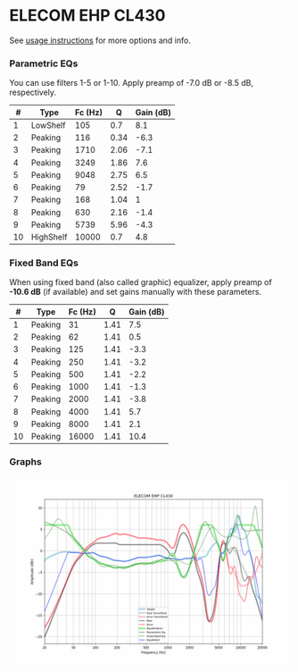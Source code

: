 # ELECOM EHP CL430
See [usage instructions](https://github.com/jaakkopasanen/AutoEq#usage) for more options and info.

### Parametric EQs
You can use filters 1-5 or 1-10. Apply preamp of -7.0 dB or -8.5 dB, respectively.

|   # | Type      |   Fc (Hz) |    Q |   Gain (dB) |
|-----|-----------|-----------|------|-------------|
|   1 | LowShelf  |       105 | 0.7  |         8.1 |
|   2 | Peaking   |       116 | 0.34 |        -6.3 |
|   3 | Peaking   |      1710 | 2.06 |        -7.1 |
|   4 | Peaking   |      3249 | 1.86 |         7.6 |
|   5 | Peaking   |      9048 | 2.75 |         6.5 |
|   6 | Peaking   |        79 | 2.52 |        -1.7 |
|   7 | Peaking   |       168 | 1.04 |         1   |
|   8 | Peaking   |       630 | 2.16 |        -1.4 |
|   9 | Peaking   |      5739 | 5.96 |        -4.3 |
|  10 | HighShelf |     10000 | 0.7  |         4.8 |

### Fixed Band EQs
When using fixed band (also called graphic) equalizer, apply preamp of **-10.6 dB** (if available) and set gains manually with these parameters.

|   # | Type    |   Fc (Hz) |    Q |   Gain (dB) |
|-----|---------|-----------|------|-------------|
|   1 | Peaking |        31 | 1.41 |         7.5 |
|   2 | Peaking |        62 | 1.41 |         0.5 |
|   3 | Peaking |       125 | 1.41 |        -3.3 |
|   4 | Peaking |       250 | 1.41 |        -3.2 |
|   5 | Peaking |       500 | 1.41 |        -2.2 |
|   6 | Peaking |      1000 | 1.41 |        -1.3 |
|   7 | Peaking |      2000 | 1.41 |        -3.8 |
|   8 | Peaking |      4000 | 1.41 |         5.7 |
|   9 | Peaking |      8000 | 1.41 |         2.1 |
|  10 | Peaking |     16000 | 1.41 |        10.4 |

### Graphs
![](./ELECOM%20EHP%20CL430.png)
